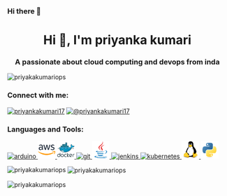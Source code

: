 ### Hi there 👋
<h1 align="center">Hi 👋, I'm priyanka kumari</h1>
<h3 align="center">A passionate about cloud computing and devops from inda</h3>

<p align="left"> <img src="https://komarev.com/ghpvc/?username=priyakakumariops&label=Profile%20views&color=0e75b6&style=flat" alt="priyakakumariops" /> </p>

<h3 align="left">Connect with me:</h3>
<p align="left">
<a href="https://linkedin.com/in/priyankakumari17" target="blank"><img align="center" src="https://raw.githubusercontent.com/rahuldkjain/github-profile-readme-generator/master/src/images/icons/Social/linked-in-alt.svg" alt="priyankakumari17" height="30" width="40" /></a>
<a href="https://medium.com/@priyankakumari17" target="blank"><img align="center" src="https://raw.githubusercontent.com/rahuldkjain/github-profile-readme-generator/master/src/images/icons/Social/medium.svg" alt="@priyankakumari17" height="30" width="40" /></a>
</p>

<h3 align="left">Languages and Tools:</h3>
<p align="left"> <a href="https://www.arduino.cc/" target="_blank" rel="noreferrer"> <img src="https://cdn.worldvectorlogo.com/logos/arduino-1.svg" alt="arduino" width="40" height="40"/> </a> <a href="https://aws.amazon.com" target="_blank" rel="noreferrer"> <img src="https://raw.githubusercontent.com/devicons/devicon/master/icons/amazonwebservices/amazonwebservices-original-wordmark.svg" alt="aws" width="40" height="40"/> </a> <a href="https://www.docker.com/" target="_blank" rel="noreferrer"> <img src="https://raw.githubusercontent.com/devicons/devicon/master/icons/docker/docker-original-wordmark.svg" alt="docker" width="40" height="40"/> </a> <a href="https://git-scm.com/" target="_blank" rel="noreferrer"> <img src="https://www.vectorlogo.zone/logos/git-scm/git-scm-icon.svg" alt="git" width="40" height="40"/> </a> <a href="https://www.java.com" target="_blank" rel="noreferrer"> <img src="https://raw.githubusercontent.com/devicons/devicon/master/icons/java/java-original.svg" alt="java" width="40" height="40"/> </a> <a href="https://www.jenkins.io" target="_blank" rel="noreferrer"> <img src="https://www.vectorlogo.zone/logos/jenkins/jenkins-icon.svg" alt="jenkins" width="40" height="40"/> </a> <a href="https://kubernetes.io" target="_blank" rel="noreferrer"> <img src="https://www.vectorlogo.zone/logos/kubernetes/kubernetes-icon.svg" alt="kubernetes" width="40" height="40"/> </a> <a href="https://www.linux.org/" target="_blank" rel="noreferrer"> <img src="https://raw.githubusercontent.com/devicons/devicon/master/icons/linux/linux-original.svg" alt="linux" width="40" height="40"/> </a> <a href="https://www.python.org" target="_blank" rel="noreferrer"> <img src="https://raw.githubusercontent.com/devicons/devicon/master/icons/python/python-original.svg" alt="python" width="40" height="40"/> </a> </p>

<p><img align="left" src="https://github-readme-stats.vercel.app/api/top-langs?username=priyakakumariops&show_icons=true&locale=en&layout=compact" alt="priyakakumariops" /></p>

<p>&nbsp;<img align="center" src="https://github-readme-stats.vercel.app/api?username=priyakakumariops&show_icons=true&locale=en" alt="priyakakumariops" /></p>

<p><img align="center" src="https://github-readme-streak-stats.herokuapp.com/?user=priyakakumariops&" alt="priyakakumariops" /></p>
